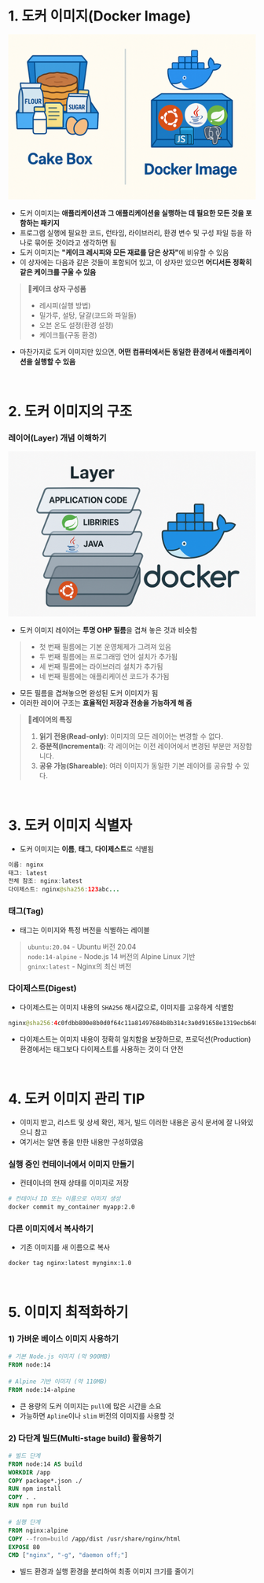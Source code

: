 # 1. 도커 이미지(Docker Image)

![도커 이미지와 케이크 상자](/Resources/Images/Docker%20Image%20예시.png)  

- 도커 이미지는 <b>애플리케이션과 그 애플리케이션을 실행하는 데 필요한 모든 것을 포함하는 패키지</b>
- 프로그램 실행에 필요한 코드, 런타임, 라이브러리, 환경 변수 및 구성 파일 등을 하나로 묶어둔 것이라고 생각하면 됨
- 도커 이미지는 <b>"케이크 레시피와 모든 재료를 담은 상자"</b>에 비유할 수 있음
- 이 상자에는 다음과 같은 것들이 포함되어 있고, 이 상자만 있으면 <b>어디서든 정확히 같은 케이크를 구울 수 있음</b>  

> <b>🍰케이크 상자 구성품</b>  
> - 레시피(실행 방법)
> - 밀가루, 설탕, 달걀(코드와 파일들)
> - 오븐 온도 설정(환경 설정)
> - 케이크틀(구동 환경)  

- 마찬가지로 도커 이미지만 있으면, <b>어떤 컴퓨터에서든 동일한 환경에서 애플리케이션을 실행할 수 있음</b>  

<br>

# 2. 도커 이미지의 구조
### 레이어(Layer) 개념 이해하기

![도커 이미지 레이어(맘에 들진 않지만,,)](/Resources/Images/Docker%20Image%20Layer%20예시.png)  

- 도커 이미지 레이어는 <b>투명 OHP 필름</b>을 겹쳐 놓은 것과 비슷함

> - 첫 번째 필름에는 기본 운영체제가 그려져 있음  
> - 두 번째 필름에는 프로그래밍 언어 설치가 추가됨  
> - 세 번째 필름에는 라이브러리 설치가 추가됨  
> - 네 번째 필름에는 애플리케이션 코드가 추가됨  

- 모든 필름을 겹쳐놓으면 완성된 도커 이미지가 됨
- 이러한 레이어 구조는 <b>효율적인 저장과 전송을 가능하게 해 줌</b>  

> <b>📌레이어의 특징</b>  
> 1. <b>읽기 전용(Read-only)</b>: 이미지의 모든 레이어는 변경할 수 없다.  
> 2. <b>증분적(Incremental)</b>: 각 레이어는 이전 레이어에서 변경된 부분만 저장합니다.  
> 3. <b>공유 가능(Shareable)</b>: 여러 이미지가 동일한 기본 레이어를 공유할 수 있다.  

<br>

# 3. 도커 이미지 식별자  

- 도커 이미지는 <b>이름</b>, <b>태그</b>, <b>다이제스트</b>로 식별됨  

```java
이름: nginx
태그: latest
전체 참조: nginx:latest
다이제스트: nginx@sha256:123abc...
```  

### 태그(Tag)

- 태그는 이미지와 특정 버전을 식별하는 레이블  

> `ubuntu:20.04` - Ubuntu 버전 20.04  
> `node:14-alpine` - Node.js 14 버전의 Alpine Linux 기반  
> `gninx:latest` - Nginx의 최신 버전  

### 다이제스트(Digest)

- 다이제스트는 이미지 내용의 `SHA256` 해시값으로, 이미지를 고유하게 식별함  

```java
nginx@sha256:4c0fdbb800e8b0d0f64c11a81497684b8b314c3a0d91658e1319ecb640a0e0ed
```  

- 다이제스트는 이미지 내용이 정확히 일치함을 보장하므로, 프로덕션(Production) 환경에서는 태그보다 다이제스트를 사용하는 것이 더 안전  

<br>

# 4. 도커 이미지 관리 TIP

- 이미지 받고, 리스트 및 상세 확인, 제거, 빌드 이러한 내용은 공식 문서에 잘 나와있으니 참고
- 여기서는 알면 좋을 만한 내용만 구성하였음  

### 실행 중인 컨테이너에서 이미지 만들기

- 컨테이너의 현재 상태를 이미지로 저장

```bash
# 컨테이너 ID 또는 이름으로 이미지 생성
docker commit my_container myapp:2.0
```  

### 다른 이미지에서 복사하기

- 기존 이미지를 새 이름으로 복사  

```bash
docker tag nginx:latest mynginx:1.0
```  

<br>

# 5. 이미지 최적화하기
### 1) 가벼운 베이스 이미지 사용하기

```dockerfile
# 기본 Node.js 이미지 (약 900MB)
FROM node:14

# Alpine 기반 이미지 (약 110MB)
FROM node:14-alpine
```  

- 큰 용량의 도커 이미지는 `pull`에 많은 시간을 소요
- 가능하면 `Apline`이나 `slim` 버전의 이미지를 사용할 것  

### 2) 다단계 빌드(Multi-stage build) 활용하기

```dockerfile
# 빌드 단계
FROM node:14 AS build
WORKDIR /app
COPY package*.json ./
RUN npm install
COPY . .
RUN npm run build

# 실행 단계
FROM nginx:alpine
COPY --from=build /app/dist /usr/share/nginx/html
EXPOSE 80
CMD ["nginx", "-g", "daemon off;"]
```  

- 빌드 환경과 실행 환경을 분리하여 최종 이미지 크기를 줄이기
